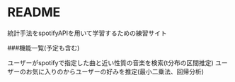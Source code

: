 # README　

統計手法をspotifyAPIを用いて学習するための練習サイト


###機能一覧(予定も含む)　

ユーザーがspotifyで指定した曲と近い性質の音楽を検索(t分布の区間推定)
ユーザーのお気に入りのからユーザーの好みを推定(最小二乗法、回帰分析)
